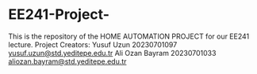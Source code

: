 # EE241-Project-
This is the repository of the HOME AUTOMATION PROJECT for our EE241 lecture.
Project Creators: 
Yusuf Uzun    20230701097    yusuf.uzun@std.yeditepe.edu.tr
Ali Ozan Bayram   20230701033  aliozan.bayram@std.yeditepe.edu.tr
